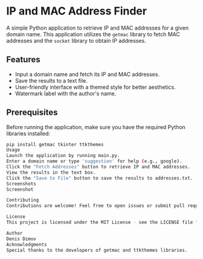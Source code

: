 # IP and MAC Address Finder

A simple Python application to retrieve IP and MAC addresses for a given domain name. This application utilizes the `getmac` library to fetch MAC addresses and the `socket` library to obtain IP addresses.

## Features

- Input a domain name and fetch its IP and MAC addresses.
- Save the results to a text file.
- User-friendly interface with a themed style for better aesthetics.
- Watermark label with the author's name.

## Prerequisites

Before running the application, make sure you have the required Python libraries installed:

```bash
pip install getmac tkinter ttkthemes
Usage
Launch the application by running main.py.
Enter a domain name or type 'suggestion' for help (e.g., google).
Click the "Fetch Addresses" button to retrieve IP and MAC addresses.
View the results in the text box.
Click the "Save to File" button to save the results to addresses.txt.
Screenshots
Screenshot

Contributing
Contributions are welcome! Feel free to open issues or submit pull requests.

License
This project is licensed under the MIT License - see the LICENSE file for details.

Author
Denis Dimov
Acknowledgments
Special thanks to the developers of getmac and ttkthemes libraries.
